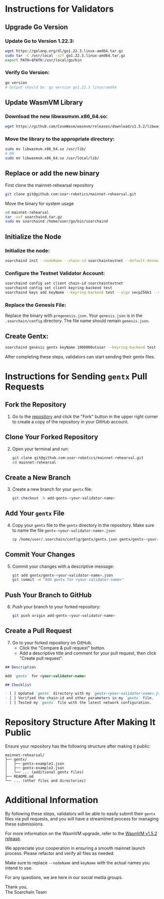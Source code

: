 
# Instructions for Validators

## Upgrade Go Version

### Update Go to Version 1.22.3:

```sh
wget https://golang.org/dl/go1.22.3.linux-amd64.tar.gz
sudo tar -C /usr/local -xzf go1.22.3.linux-amd64.tar.gz
export PATH=$PATH:/usr/local/go/bin
```

### Verify Go Version:

```sh
go version
# Output should be: go version go1.22.3 linux/amd64
```

## Update WasmVM Library

### Download the new libwasmvm.x86_64.so:

```sh
wget https://github.com/CosmWasm/wasmvm/releases/download/v1.5.2/libwasmvm.x86_64.so
```

### Move the library to the appropriate directory:

```sh
sudo mv libwasmvm.x86_64.so /usr/lib/
# OR
sudo mv libwasmvm.x86_64.so /usr/local/lib/
```
## Replace or add the new binary 

First clone the mainnet-rehearsal repository 
```sh
git clone git@github.com:soar-robotics/mainnet-rehearsal.git 
```
Move the binary for system usage 
```sh
cd mainnet-rehearsal
tar -xvf soarchaind.tar.gz
sudo mv soarchaind /home/user/go/bin/soarchaind
```

## Initialize the Node

### Initialize the node:

```sh
soarchaind init --nodeName --chain-id soarchaintestnet --default-denom utsoar
```

### Configure the Testnet Validator Account:

```sh
soarchaind config set client chain-id soarchaintestnet
soarchaind config set client keyring-backend test
soarchaind keys add keyName --keyring-backend test --algo secp256k1 --recover
```

### Replace the Genesis File:

Replace the binary with `pregenesis.json`. Your `genesis.json` is in the `.soarchain/config` directory. The file name should remain `genesis.json`.

## Create Gentx:

```sh
soarchaind genesis gentx keyName 1000000utsoar --keyring-backend test --chain-id soarchaintestnet
```

After completing these steps, validators can start sending their gentx files.


# Instructions for Sending `gentx` Pull Requests

## Fork the Repository

1. Go to the [repository](https://github.com/soar-robotics/mainnet-rehearsal) and click the "Fork" button in the upper right corner to create a copy of the repository in your GitHub account.

## Clone Your Forked Repository

2. Open your terminal and run:
   ```sh
   git clone git@github.com:soar-robotics/mainnet-rehearsal.git
   cd mainnet-rehearsal
   ```

## Create a New Branch

3. Create a new branch for your `gentx` file:
   ```sh
   git checkout -b add-gentx-<your-validator-name>
   ```

## Add Your `gentx` File

4. Copy your `gentx` file to the `gentx` directory in the repository. Make sure to name the file `gentx-<your-validator-name>.json`:
   ```sh
   cp /home/user/.soarchain/config/gentx/gentx.json gentx/gentx-<your-validator-name>.json
   ```

## Commit Your Changes

5. Commit your changes with a descriptive message:
   ```sh
   git add gentx/gentx-<your-validator-name>.json
   git commit -m "Add gentx for <your-validator-name>"
   ```

## Push Your Branch to GitHub

6. Push your branch to your forked repository:
   ```sh
   git push origin add-gentx-<your-validator-name>
   ```

## Create a Pull Request

7. Go to your forked repository on GitHub.
   - Click the "Compare & pull request" button.
   - Add a descriptive title and comment for your pull request, then click "Create pull request".


```markdown
## Description

Add `gentx` for <your-validator-name>

## Checklist

- [ ] Updated `gentx` directory with my `gentx-<your-validator-name>.json` file.
- [ ] Verified the chain-id and other parameters in my `gentx` file.
- [ ] Tested my `gentx` file with the latest network configuration.
```

# Repository Structure After Making It Public

Ensure your repository has the following structure after making it public:

```
mainnet-rehearsal/
├── gentx/
│   ├── gentx-example1.json
│   ├── gentx-example2.json
│   └── ... (additional gentx files)
├── README.md
└── ... (other files and directories)
```

# Additional Information

By following these steps, validators will be able to easily submit their `gentx` files via pull requests, and you will have a streamlined process for managing these submissions.


For more information on the WasmVM upgrade, refer to the [WasmVM v1.5.2 release](https://github.com/CosmWasm/wasmvm/releases/tag/v1.5.2).

We appreciate your cooperation in ensuring a smooth mainnet launch process. Please refactor and verify all files as needed.

Make sure to replace `--nodeName` and `keyName` with the actual names you intend to use.

For any questions, we are here in our social media groups.

Thank you,  
The Soarchain Team

